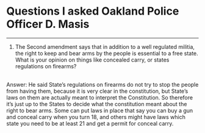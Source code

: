 <h1>Questions I asked Oakland Police Officer 
D. Masis</h1>

<hr>

1. The Second amendment says that in addition to a well regulated militia, the  right to keep and bear arms by the people is essential to a free state. What is your opinion on things like concealed carry, or states regulations on firearms?
<br>
Answer: He said State’s regulations on firearms do not try to stop the people from having them, because it is very clear in the constitution, but State’s laws on them are actually meant to interpret the Constitution. So therefore it’s just up to the States to decide what the constitution meant about the right to bear arms. Some can put laws in place that say you can buy a gun and conceal carry when you turn 18, and others might have laws which state you need to be at least 21 and get a permit for conceal carry.
